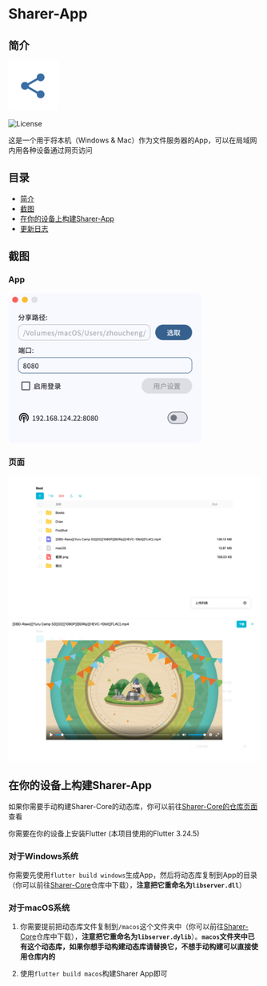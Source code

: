 # Sharer-App

## 简介

<img src="icon/icon.png" height=100/>

![License](https://img.shields.io/badge/License-MIT-dark_green)

这是一个用于将本机（Windows & Mac）作为文件服务器的App，可以在局域网内用各种设备通过网页访问

## 目录

- [简介](#简介)
- [截图](#截图)
- [在你的设备上构建Sharer-App](#在你的设备上构建sharer-app)
- [更新日志](#更新日志)

## 截图

### App

<img src="icon/demo.png" height=300/>

### 页面

<img src="https://raw.githubusercontent.com/Zhoucheng133/Sharer-Core/refs/heads/main/demo/demo0.png"/>

<img src="https://raw.githubusercontent.com/Zhoucheng133/Sharer-Core/refs/heads/main/demo/demo1.png"/>

## 在你的设备上构建Sharer-App

如果你需要手动构建Sharer-Core的动态库，你可以前往[Sharer-Core的仓库页面](https://github.com/Zhoucheng133/Sharer-Core)查看

你需要在你的设备上安装Flutter (本项目使用的Flutter 3.24.5)

### 对于Windows系统

你需要先使用`flutter build windows`生成App，然后将动态库复制到App的目录（你可以前往[Sharer-Core](https://github.com/Zhoucheng133/Sharer-Core)仓库中下载），**注意把它重命名为`libserver.dll`**）

### 对于macOS系统
1. 你需要提前把动态库文件复制到`/macos`这个文件夹中（你可以前往[Sharer-Core](https://github.com/Zhoucheng133/Sharer-Core)仓库中下载），**注意把它重命名为`libserver.dylib`**）。**`macos`文件夹中已有这个动态库，如果你想手动构建动态库请替换它，不想手动构建可以直接使用仓库内的**

2. 使用`flutter build macos`构建Sharer App即可

